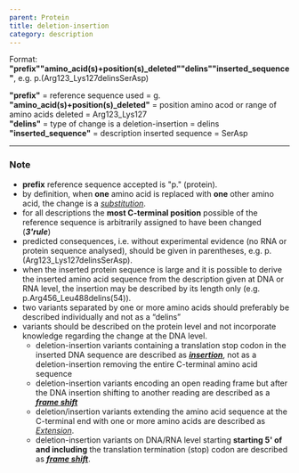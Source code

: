 ```yaml
---
parent: Protein
title: deletion-insertion
category: description
---
```


Format:   **"prefix""amino_acid(s)+position(s)\_deleted""delins""inserted\_sequence"**,  e.g. p.(Arg123\_Lys127delinsSerAsp)

**"prefix"**  =  reference sequence used  =  g.<br>
**"amino\_acid(s)+position(s)\_deleted"**  =  position amino acod or range of amino acids deleted  =  Arg123\_Lys127<br>
**"delins"**  =  type of change is a deletion-insertion  =  delins<br>
**"inserted_sequence"**  =  description inserted sequence  =  SerAsp<br>

---

### Note

* **prefix** reference sequence accepted is "p." (protein).
* by definition, when **one** amino acid is replaced with **one** other amino acid, the change is a [_substitution_](/recommendations/protein/variant/substitution/).
* for all descriptions the **most C-terminal position** possible of the reference sequence is arbitrarily assigned to have been changed (_**3'rule**_)
* predicted consequences, i.e. without experimental evidence (no RNA or protein sequence analysed), should be given in parentheses, e.g. p.(Arg123_Lys127delinsSerAsp).
* when the inserted protein sequence is large and it is possible to derive the inserted amino acid sequence from the description given at DNA or RNA level, the insertion may be described by its length only (e.g. p.Arg456_Leu488delins(54)).
* two variants separated by one or more amino acids should preferably be described individually and not as a “delins”<br>
* variants should be described on the protein level and not incorporate knowledge regarding the change at the DNA level. 
  * deletion-insertion variants containing a translation stop codon in the inserted DNA sequence are described as [_**insertion**_](/recommendations/protein/variant/insertion), not as a deletion-insertion removing the entire C-terminal amino acid sequence
  *	deletion-insertion variants encoding an open reading frame but after the DNA insertion shifting to another reading are described as a [_**frame shift**_](/recommendations/protein/variant/frameshift/)
  * deletion/insertion variants extending the amino acid sequence at the C-terminal end with one or more amino acids are described as [_Extension_](/recommendations/protein/variant/extension).
  * deletion-insertion variants on DNA/RNA level starting **starting 5' of and including** the translation termination (stop) codon are described as [_**frame shift**_](/recommendations/protein/variant/frameshift).
